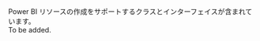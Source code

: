 <Namespace Name="Microsoft.PowerBI.Api.V1">
  <Docs>
    <summary>Power BI リソースの作成をサポートするクラスとインターフェイスが含まれています。</summary> 
    <remarks>To be added.</remarks>
  </Docs>
</Namespace>

